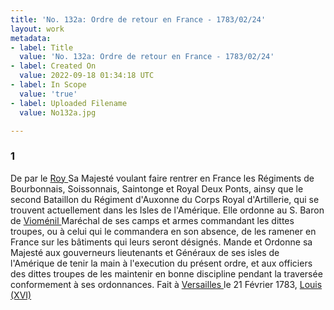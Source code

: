 ```yaml
---
title: 'No. 132a: Ordre de retour en France - 1783/02/24'
layout: work
metadata:
- label: Title
  value: 'No. 132a: Ordre de retour en France - 1783/02/24'
- label: Created On
  value: 2022-09-18 01:34:18 UTC
- label: In Scope
  value: 'true'
- label: Uploaded Filename
  value: No132a.jpg

---
```

<div class="pages">
<div id="page-32567523">
<h3><a name="page-32567523">1</a></h3>
<div class="page-content">
<p>De par le <a href="../subjects/32162835" title="Louis XVI; 1754-1793"> Roy </a><span class="line-break"> </span>Sa Majesté voulant faire rentrer en France les <span class="line-break"> </span>Régiments de Bourbonnais, Soissonnais, Saintonge et Royal Deux Ponts, ainsy que <span class="line-break"> </span>le second Bataillon du Régiment d'Auxonne du Corps Royal d'Artillerie, qui se trouvent <span class="line-break"> </span>actuellement dans les Isles de l'Amérique. Elle ordonne au S. Baron de <a href="../subjects/32163026" title="Antoine Charles du Houx, baron de Vioménil; 1734-1827"> Vioménil </a> Maréchal de ses camps et armes commandant les dittes troupes, ou à celui qui le commandera en son absence, de les ramener en France sur les bâtiments qui leurs seront désignés. <span class="line-break"> </span>Mande et Ordonne sa Majesté aux gouverneurs lieutenants et <span class="line-break"> </span>Généraux de ses isles de l'Amérique de tenir la main à l'execution du <span class="line-break"> </span>présent ordre, et aux officiers des dittes troupes de les maintenir en bonne discipline<span class="line-break"> </span>pendant la traversée conformement à ses ordonnances. <span class="line-break"> </span>Fait à <a href="../subjects/32162995" title="Versailles, France"> Versailles </a> le 21 Février 1783, <span class="line-break"> </span><a href="../subjects/32162835" title="Louis XVI; 1754-1793"> Louis (XVI) </a> </p>
</div>
</div>
<br />
</div>

